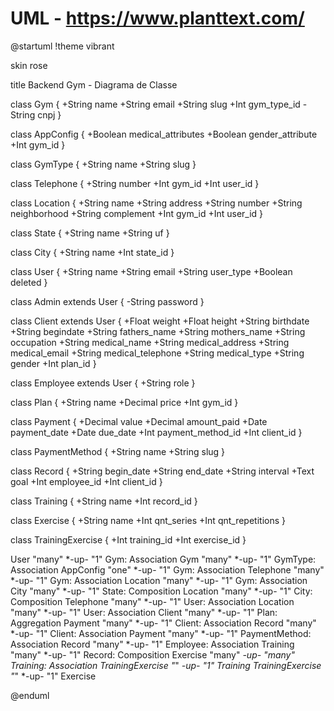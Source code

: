 # UML - https://www.planttext.com/

@startuml
!theme vibrant

skin rose

title Backend Gym - Diagrama de Classe

class Gym {
  +String name
  +String email
  +String slug
  +Int gym_type_id
  -String cnpj
}

class AppConfig {
  +Boolean medical_attributes
  +Boolean gender_attribute
  +Int gym_id
}

class GymType {
  +String name
  +String slug
}

class Telephone {
  +String number
  +Int gym_id
  +Int user_id
}

class Location {
  +String name
  +String address
  +String number
  +String neighborhood
  +String complement
  +Int gym_id
  +Int user_id
}

class State {
  +String name
  +String uf
}

class City {
  +String name
  +Int state_id
}

class User {
  +String name
  +String email
  +String user_type
  +Boolean deleted
}

class Admin extends User {
   -String password
}

class Client extends User {
  +Float weight
  +Float height
  +String birthdate
  +String begindate
  +String fathers_name
  +String mothers_name
  +String occupation
  +String medical_name
  +String medical_address
  +String medical_email
  +String medical_telephone
  +String medical_type
  +String gender
  +Int plan_id
}

class Employee extends User {
  +String role
}

class Plan {
  +String name
  +Decimal price
  +Int gym_id
}

class Payment {
  +Decimal value
  +Decimal amount_paid
  +Date payment_date
  +Date due_date
  +Int payment_method_id
  +Int client_id
}

class PaymentMethod {
  +String name
  +String slug
}

class Record {
  +String begin_date
  +String end_date
  +String interval
  +Text goal
  +Int employee_id
  +Int client_id
}

class Training {
  +String name
  +Int record_id
}

class Exercise {
  +String name
  +Int qnt_series
  +Int qnt_repetitions
}

class TrainingExercise {
  +Int training_id
  +Int exercise_id
}


User "many" *-up- "1" Gym: Association
Gym "many" *-up- "1" GymType: Association
AppConfig "one" *-up- "1" Gym: Association
Telephone "many" *-up- "1" Gym: Association
Location "many" *-up- "1" Gym: Association
City "many" *-up- "1" State: Composition
Location "many" *-up- "1" City: Composition
Telephone "many" *-up- "1" User: Association
Location "many" *-up- "1" User: Association
Client "many" *-up- "1" Plan: Aggregation
Payment "many" *-up- "1" Client: Association
Record "many" *-up- "1" Client: Association
Payment "many" *-up- "1" PaymentMethod: Association
Record "many" *-up- "1" Employee: Association
Training "many" *-up- "1" Record: Composition
Exercise "many" *-up- "many" Training: Association
TrainingExercise "*" *-up- "1" Training 
TrainingExercise "*" *-up- "1" Exercise

@enduml